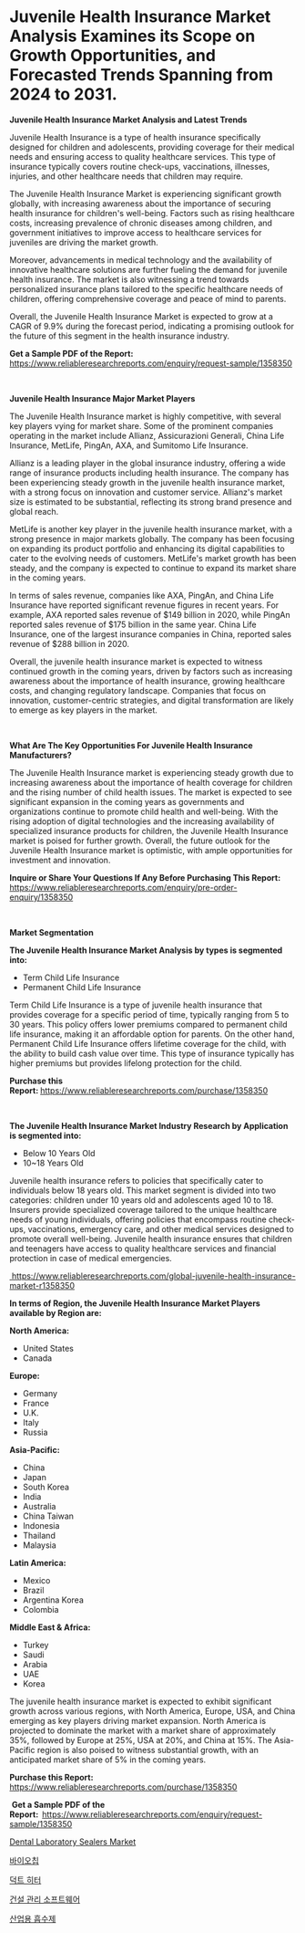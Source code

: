 <p><h1>Juvenile Health Insurance Market Analysis Examines its Scope on Growth Opportunities, and Forecasted Trends Spanning from 2024 to 2031.</h1></p><p><strong>Juvenile Health Insurance Market Analysis and Latest Trends</strong></p>
<p><p>Juvenile Health Insurance is a type of health insurance specifically designed for children and adolescents, providing coverage for their medical needs and ensuring access to quality healthcare services. This type of insurance typically covers routine check-ups, vaccinations, illnesses, injuries, and other healthcare needs that children may require.</p><p>The Juvenile Health Insurance Market is experiencing significant growth globally, with increasing awareness about the importance of securing health insurance for children's well-being. Factors such as rising healthcare costs, increasing prevalence of chronic diseases among children, and government initiatives to improve access to healthcare services for juveniles are driving the market growth.</p><p>Moreover, advancements in medical technology and the availability of innovative healthcare solutions are further fueling the demand for juvenile health insurance. The market is also witnessing a trend towards personalized insurance plans tailored to the specific healthcare needs of children, offering comprehensive coverage and peace of mind to parents.</p><p>Overall, the Juvenile Health Insurance Market is expected to grow at a CAGR of 9.9% during the forecast period, indicating a promising outlook for the future of this segment in the health insurance industry.</p></p>
<p><strong>Get a Sample PDF of the Report:&nbsp;</strong> <a href="https://www.reliableresearchreports.com/enquiry/request-sample/1358350">https://www.reliableresearchreports.com/enquiry/request-sample/1358350</a></p>
<p>&nbsp;</p>
<p><strong>Juvenile Health Insurance Major Market Players</strong></p>
<p><p>The Juvenile Health Insurance market is highly competitive, with several key players vying for market share. Some of the prominent companies operating in the market include Allianz, Assicurazioni Generali, China Life Insurance, MetLife, PingAn, AXA, and Sumitomo Life Insurance.</p><p>Allianz is a leading player in the global insurance industry, offering a wide range of insurance products including health insurance. The company has been experiencing steady growth in the juvenile health insurance market, with a strong focus on innovation and customer service. Allianz's market size is estimated to be substantial, reflecting its strong brand presence and global reach.</p><p>MetLife is another key player in the juvenile health insurance market, with a strong presence in major markets globally. The company has been focusing on expanding its product portfolio and enhancing its digital capabilities to cater to the evolving needs of customers. MetLife's market growth has been steady, and the company is expected to continue to expand its market share in the coming years.</p><p>In terms of sales revenue, companies like AXA, PingAn, and China Life Insurance have reported significant revenue figures in recent years. For example, AXA reported sales revenue of $149 billion in 2020, while PingAn reported sales revenue of $175 billion in the same year. China Life Insurance, one of the largest insurance companies in China, reported sales revenue of $288 billion in 2020.</p><p>Overall, the juvenile health insurance market is expected to witness continued growth in the coming years, driven by factors such as increasing awareness about the importance of health insurance, growing healthcare costs, and changing regulatory landscape. Companies that focus on innovation, customer-centric strategies, and digital transformation are likely to emerge as key players in the market.</p></p>
<p>&nbsp;</p>
<p><strong>What Are The Key Opportunities For Juvenile Health Insurance Manufacturers?</strong></p>
<p><p>The Juvenile Health Insurance market is experiencing steady growth due to increasing awareness about the importance of health coverage for children and the rising number of child health issues. The market is expected to see significant expansion in the coming years as governments and organizations continue to promote child health and well-being. With the rising adoption of digital technologies and the increasing availability of specialized insurance products for children, the Juvenile Health Insurance market is poised for further growth. Overall, the future outlook for the Juvenile Health Insurance market is optimistic, with ample opportunities for investment and innovation.</p></p>
<p><strong>Inquire or Share Your Questions If Any Before Purchasing This Report:</strong> <a href="https://www.reliableresearchreports.com/enquiry/pre-order-enquiry/1358350">https://www.reliableresearchreports.com/enquiry/pre-order-enquiry/1358350</a></p>
<p>&nbsp;</p>
<p><strong>Market Segmentation</strong></p>
<p><strong>The Juvenile Health Insurance Market Analysis by types is segmented into:</strong></p>
<p><ul><li>Term Child Life Insurance</li><li>Permanent Child Life Insurance</li></ul></p>
<p><p>Term Child Life Insurance is a type of juvenile health insurance that provides coverage for a specific period of time, typically ranging from 5 to 30 years. This policy offers lower premiums compared to permanent child life insurance, making it an affordable option for parents. On the other hand, Permanent Child Life Insurance offers lifetime coverage for the child, with the ability to build cash value over time. This type of insurance typically has higher premiums but provides lifelong protection for the child.</p></p>
<p><strong>Purchase this Report:&nbsp;</strong><a href="https://www.reliableresearchreports.com/purchase/1358350">https://www.reliableresearchreports.com/purchase/1358350</a></p>
<p>&nbsp;</p>
<p><strong>The Juvenile Health Insurance Market Industry Research by Application is segmented into:</strong></p>
<p><ul><li>Below 10 Years Old</li><li>10~18 Years Old</li></ul></p>
<p><p>Juvenile health insurance refers to policies that specifically cater to individuals below 18 years old. This market segment is divided into two categories: children under 10 years old and adolescents aged 10 to 18. Insurers provide specialized coverage tailored to the unique healthcare needs of young individuals, offering policies that encompass routine check-ups, vaccinations, emergency care, and other medical services designed to promote overall well-being. Juvenile health insurance ensures that children and teenagers have access to quality healthcare services and financial protection in case of medical emergencies.</p></p>
<p><a href="https://www.reliableresearchreports.com/global-juvenile-health-insurance-market-r1358350">&nbsp;https://www.reliableresearchreports.com/global-juvenile-health-insurance-market-r1358350</a></p>
<p><strong>In terms of Region, the Juvenile Health Insurance Market Players available by Region are:</strong></p>
<p>
    <p> <strong> North America: </strong>
        <ul>
            <li>United States</li>
            <li>Canada</li>
        </ul>
        </p> 
    <p> <strong> Europe: </strong>
        <ul>
            <li>Germany</li>
            <li>France</li>
            <li>U.K.</li>
            <li>Italy</li>
            <li>Russia</li>
        </ul>
        </p> 
    <p> <strong> Asia-Pacific: </strong>
        <ul>
            <li>China</li>
            <li>Japan</li>
            <li>South Korea</li>
            <li>India</li>
            <li>Australia</li>
            <li>China Taiwan</li>
            <li>Indonesia</li>
            <li>Thailand</li>
            <li>Malaysia</li>
        </ul>
        </p> 
    <p> <strong> Latin America: </strong>
        <ul>
            <li>Mexico</li>
            <li>Brazil</li>
            <li>Argentina Korea</li>
            <li>Colombia</li>
        </ul>
        </p> 
    <p> <strong> Middle East & Africa: </strong>
        <ul>
            <li>Turkey</li>
            <li>Saudi</li>
            <li>Arabia</li>
            <li>UAE</li>
            <li>Korea</li>
        </ul>
    </p>
    </p>
<p><p>The juvenile health insurance market is expected to exhibit significant growth across various regions, with North America, Europe, USA, and China emerging as key players driving market expansion. North America is projected to dominate the market with a market share of approximately 35%, followed by Europe at 25%, USA at 20%, and China at 15%. The Asia-Pacific region is also poised to witness substantial growth, with an anticipated market share of 5% in the coming years.</p></p>
<p><strong>Purchase this Report: </strong><a href="https://www.reliableresearchreports.com/purchase/1358350">https://www.reliableresearchreports.com/purchase/1358350</a></p>
<p>&nbsp;<strong>Get a Sample PDF of the Report:&nbsp;&nbsp;</strong><a href="https://www.reliableresearchreports.com/enquiry/request-sample/1358350">https://www.reliableresearchreports.com/enquiry/request-sample/1358350</a></p>
<p><strong></strong></p>
<p><p><a href="https://www.linkedin.com/pulse/dental-laboratory-sealers-market-provides-comprehensive-analysis-ul6dc">Dental Laboratory Sealers Market</a></p><p><a href="https://medium.com/@dylanobrien626/%EB%B0%94%EC%9D%B4%EC%98%A4%EC%B9%A9-%EC%8B%9C%EC%9E%A5-%EB%B6%84%EC%84%9D-%EC%97%B0%ED%8F%89%EA%B7%A0-%EC%84%B1%EC%9E%A5%EB%A5%A0-%EC%8B%9C%EC%9E%A5-%EC%84%B8%EB%B6%84%ED%99%94-%EB%B0%8F-%EA%B8%80%EB%A1%9C%EB%B2%8C-%EC%82%B0%EC%97%85-%EA%B0%9C%EC%9A%94-ff20b64b90d4">바이오칩</a></p><p><a href="https://medium.com/@elisamohr1973/%EB%8D%95%ED%8A%B8-%ED%9E%88%ED%84%B0-%EC%8B%9C%EC%9E%A5-2031%EB%85%84%EA%B9%8C%EC%A7%80%EC%9D%98-%EC%B6%94%EC%84%B8-%EC%98%88%EC%B8%A1-%EB%B0%8F-%EA%B2%BD%EC%9F%81-%EB%B6%84%EC%84%9D-6376250a4d1a">덕트 히터</a></p><p><a href="https://github.com/RichardLueilwitz787/Market-Research-Report-List-1/blob/main/403610860619.md">건설 관리 소프트웨어</a></p><p><a href="https://github.com/fredrickeglers/Market-Research-Report-List-2/blob/main/629978760618.md">산업용 흡수제</a></p></p>